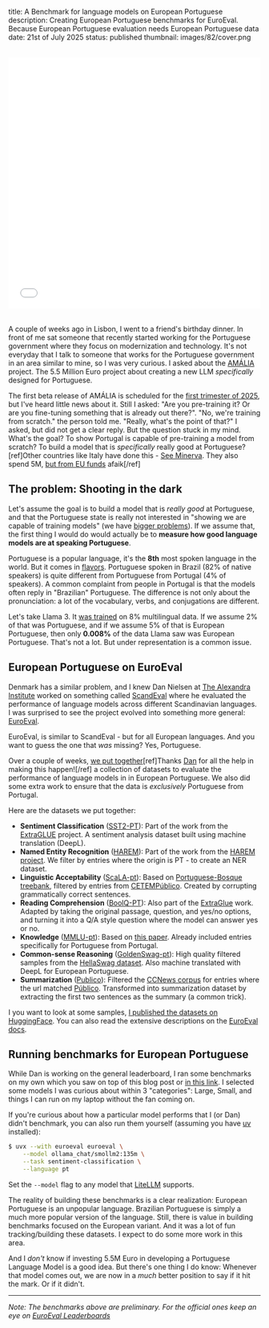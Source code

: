 title: A Benchmark for language models on European Portuguese
description: Creating European Portuguese benchmarks for EuroEval. Because European Portuguese evaluation needs European Portuguese data
date: 21st of July 2025
status: published
thumbnail: images/82/cover.png


<div class="iframe-container">
  <iframe
    scrolling="no"
    id="euroeval-frame"
    src="{static}/html/pt-euroeval.html"
    title="EuroEval European Portuguese Benchmarks"
    loading="lazy">
  </iframe>
</div>

<style>
  .iframe-container {
    width: 100%;
    max-width: 800px;
    margin: 2rem auto;
    text-align: center;
  }
  
  #euroeval-frame {
    width: 100%;
    height: 500px;
    border: none;
    display: block;
    box-sizing: border-box;
  }
  
  @media (max-width: 768px) {
    #euroeval-frame {
      height: 450px;
    }
  }
  
  @media (max-width: 480px) {
    #euroeval-frame {
      height: 350px;
    }
  }
</style>






A couple of weeks ago in Lisbon, I went to a friend's birthday dinner. In front of me sat someone that recently started working for the Portuguese government where they focus on modernization and technology. It's not everyday that I talk to someone that works for the Portuguese government in an area similar to mine, so I was very curious. I asked about the [AMÁLIA](https://www.it.pt/News/NewsPost/5065) project. The 5.5 Million Euro project about creating a new LLM *specifically* designed for Portuguese. 

The first beta release of AMÁLIA is scheduled for the [first trimester of 2025](https://www.portugal.gov.pt/pt/gc24/comunicacao/noticia?i=modelo-de-linguagem-em-grande-escala-para-a-lingua-portuguesa), but I've heard little news about it. Still I asked: "Are you pre-training it? Or are you fine-tuning something that is already out there?". "No, we're training from scratch." the person told me. "Really, what's the point of that?" I asked, but did not get a clear reply. But the question stuck in my mind. What's the goal? To show Portugal is capable of pre-training a model from scratch? To build a model that is *specifically* really good at Portuguese? [ref]Other countries like Italy have done this - [See Minerva](https://minerva-ai.org/). They also spend 5M, [but from EU funds](https://eurohpc-ju.europa.eu/advancing-ai-eurohpc-minerva-project-2025-02-13_en) afaik[/ref]

## The problem: Shooting in the dark

Let's assume the goal is to build a model that is *really good* at Portuguese, and that the Portuguese state is really not interested in "showing we are capable of training models" (we have [bigger problems](https://www.theguardian.com/commentisfree/2025/jun/25/lisbon-europe-portugal-golden-visa-capital-investors-short-term-rentals)). If we assume that, the first thing I would do would actually be to **measure how good language models are at speaking Portuguese**. 

Portuguese is a popular language, it's the **8th** most spoken language in the world. But it comes in [flavors](https://en.wikipedia.org/wiki/Portuguese-speaking_world). Portuguese spoken in Brazil (82% of native speakers) is quite different from Portuguese from Portugal (4% of speakers). A common complaint from people in Portugal is that the models often reply in "Brazilian" Portuguese. The difference is not only about the pronunciation: a lot of the vocabulary, verbs, and conjugations are different.

Let's take Llama 3. It [was trained](https://scontent-cph2-1.xx.fbcdn.net/v/t39.2365-6/468347782_9231729823505907_4580471254289036098_n.pdf?_nc_cat=110&ccb=1-7&_nc_sid=3c67a6&_nc_ohc=MN9Qsqv_WlwQ7kNvwFzR-jm&_nc_oc=Adl-itXHUl8EqL_TJpicf2-H5wTmlDZO7zwWJkSwPs1eFM7cXlQzA1ddUZSIonQnPxI&_nc_zt=14&_nc_ht=scontent-cph2-1.xx&_nc_gid=r6Z1jsaqV629vM4DSY2Iag&oh=00_AfQPdfe0Ubcu4_kec6ttGpTvvtA2MNJeEJZ7_xzT3SJMFg&oe=6882A3C0) on 8% multilingual data. If we assume 2% of that was Portuguese, and if we assume 5% of that is European Portuguese, then only **0.008%** of the data Llama saw was European Portuguese. That's not a lot. But under representation is a common issue.

## European Portuguese on EuroEval

Denmark has a similar problem, and I knew Dan Nielsen at [The Alexandra Institute](https://alexandra.dk/) worked on something called [ScandEval](https://arxiv.org/pdf/2304.00906) where he evaluated the performance of language models across different Scandinavian languages. I was surprised to see the project evolved into something more general: [EuroEval](https://euroeval.com/). 

EuroEval, is similar to ScandEval - but for all European languages. And you want to guess the one that *was* missing? Yes, Portuguese.

Over a couple of weeks, [we put together](https://github.com/EuroEval/EuroEval/issues/1040)[ref]Thanks [Dan](https://www.saattrupdan.com/) for all the help in making this happen![/ref] a collection of datasets to evaluate the performance of language models in in European Portuguese. We also did some extra work to ensure that the data is *exclusively* Portuguese from Portugal. 

Here are the datasets we put together:

- **Sentiment Classification** ([SST2-PT](https://huggingface.co/datasets/duarteocarmo/sst2-pt-mini)): Part of the work from the [ExtraGLUE](https://arxiv.org/abs/2404.05333) project. A sentiment analysis dataset built using machine translation (DeepL). 
- **Named Entity Recognition** ([HAREM](https://huggingface.co/datasets/duarteocarmo/harem)): Part of the work from the [HAREM project](https://www.linguateca.pt/harem/). We filter by entries where the origin is PT - to create an NER dataset.
- **Linguistic Acceptability** ([ScaLA-pt](https://huggingface.co/datasets/duarteocarmo/scala-pt)): Based on [Portuguese-Bosque treebank](https://universaldependencies.org/treebanks/pt_bosque/index.html), filtered by entries from [CETEMPúblico](https://www.linguateca.pt/cetempublico/). Created by corrupting grammatically correct sentences.
- **Reading Comprehension** ([BoolQ-PT](https://huggingface.co/datasets/duarteocarmo/boolq-pt)): Also part of the [ExtraGlue](https://arxiv.org/abs/2404.05333) work. Adapted by taking the original passage, question, and yes/no options, and turning it into a Q/A style question where the model can answer yes or no.
- **Knowledge** ([MMLU-pt](https://huggingface.co/datasets/duarteocarmo/mmlu-pt-mini)): Based on [this paper](https://arxiv.org/abs/2410.08928). Already included entries specifically for Portuguese from Portugal. 
- **Common-sense Reasoning** ([GoldenSwag-pt](https://huggingface.co/datasets/duarteocarmo/goldenswag-pt-mini)): High quality filtered samples from the [HellaSwag dataset](https://aclanthology.org/P19-1472/). Also machine translated with DeepL for European Portuguese.
- **Summarization** ([Publico](https://huggingface.co/datasets/duarteocarmo/publico-mini)): Filtered the [CCNews corpus](https://commoncrawl.org/blog/news-dataset-available) for entries where the url matched [Público](https://www.publico.pt/). Transformed into summarization dataset by extracting the first two sentences as the summary (a common trick).

I you want to look at some samples, [I published the datasets on HuggingFace](https://huggingface.co/duarteocarmo). You can also read the extensive descriptions on the [EuroEval docs](https://euroeval.com/datasets/portuguese/).

## Running benchmarks for European Portuguese

While Dan is working on the general leaderboard, I ran some benchmarks on my own which you saw on top of this blog post or [in this link](/html/pt-euroeval.html). I selected some models I was curious about within 3 "categories": Large, Small, and things I can run on my laptop without the fan coming on. 

If you're curious about how a particular model performs that I (or Dan) didn't benchmark, you can also run them yourself (assuming you have [uv](https://docs.astral.sh/uv/getting-started/installation/) installed):

```bash
$ uvx --with euroeval euroeval \
    --model ollama_chat/smollm2:135m \
    --task sentiment-classification \
    --language pt
```

Set the `--model` flag to any model that [LiteLLM](https://docs.litellm.ai/docs/providers) supports.

The reality of building these benchmarks is a clear realization: European Portuguese is an unpopular language. Brazilian Portuguese is simply a much more popular version of the language. Still, there is value in building benchmarks focused on the European variant. And it was a lot of fun tracking/building these datasets. I expect to do some more work in this area. 

And I *don't* know if investing 5.5M Euro in developing a Portuguese Language Model is a good idea. But there's one thing I do know: Whenever that model comes out, we are now in a *much* better position to say if it hit the mark. Or if it didn't.


----

*Note: The benchmarks above are preliminary. For the official ones keep an eye on [EuroEval Leaderboards](https://euroeval.com/leaderboards/)*




